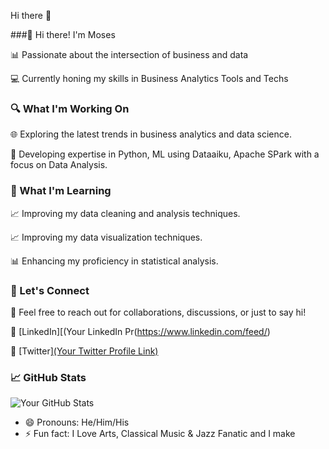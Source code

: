  Hi there 👋

<!--**MosesKortu/MosesKortu** is a ✨ _special_ ✨ repository because its `README.md` (this file) appears on your GitHub profile.-->

###👋 Hi there! I'm Moses 

 📊 Passionate about the intersection of business and data

💻 Currently honing my skills in Business Analytics Tools and Techs

### 🔍 What I'm Working On

🌐 Exploring the latest trends in business analytics and data science.

🚀 Developing expertise in Python, ML using Dataaiku, Apache SPark with a focus on Data Analysis.

### 🌱 What I'm Learning

📈 Improving my data cleaning and analysis techniques.

📈 Improving my data visualization techniques.

📊 Enhancing my proficiency in statistical analysis.

### 🤝 Let's Connect

📧 Feel free to reach out for collaborations, discussions, or just to say hi!

🔗 [LinkedIn][(Your LinkedIn Pr(https://www.linkedin.com/feed/)

🔗 [Twitter][(Your Twitter Profile Link)](https://twitter.com/MosesKortu)

### 📈 GitHub Stats

![Your GitHub Stats](https://github-readme-stats.vercel.app/api?username=your-username&show_icons=true&count_private=true&theme=radical)

<!-- Add any additional sections you'd like to include -->
- 😄 Pronouns: He/Him/His
- ⚡ Fun fact:  I Love Arts, Classical Music & Jazz Fanatic and I make 

